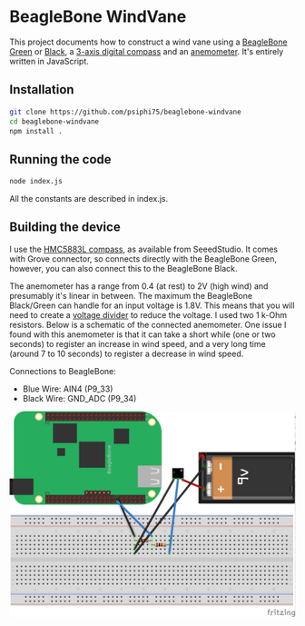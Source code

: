 # BeagleBone WindVane

This project documents how to construct a wind vane using a [BeagleBone Green](http://www.seeed.cc/beaglebone_green/) or [Black](https://beagleboard.org/black), a [3-axis digital compass](http://www.seeedstudio.com/depot/Grove-3Axis-Digital-Compass-p-759.html) and an [anemometer](https://nicegear.co.nz/sensors/anemometer-wind-speed-sensor/).  It's entirely written in JavaScript.

## Installation

```sh
git clone https://github.com/psiphi75/beaglebone-windvane
cd beaglebone-windvane
npm install .
```

## Running the code

```sh
node index.js
```

All the constants are described in index.js.


## Building the device

I use the [HMC5883L compass](http://www.seeedstudio.com/depot/Grove-3Axis-Digital-Compass-p-759.html), as available from SeeedStudio.  It comes with Grove connector, so connects directly with the BeagleBone Green, however, you can also connect this to the BeagleBone Black.

The anemometer has a range from 0.4 (at rest) to 2V (high wind) and presumably it's linear in between.  The maximum the BeagleBone Black/Green can handle for an input voltage is 1.8V.  This means that you will need to create a [voltage divider](https://en.wikipedia.org/wiki/Voltage_divider) to reduce the voltage.  I used two 1 k-Ohm resistors.  Below is a schematic of the connected anemometer.  One issue I found with this anemometer is that it can take a short while (one or two seconds) to register an increase in wind speed, and a very long time (around 7 to 10 seconds) to register a decrease in wind speed.

Connections to BeagleBone:
 - Blue Wire: AIN4 (P9_33)
 - Black Wire: GND_ADC (P9_34)

![schematic](/res/BeagleBone-Anemometer.png?raw=true "Anemometer Schematic")
